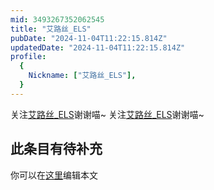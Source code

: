```yaml
---
mid: 3493267352062545
title: "艾路丝_ELS"
pubDate: "2024-11-04T11:22:15.814Z"
updatedDate: "2024-11-04T11:22:15.814Z"
profile:
  {
    Nickname: ["艾路丝_ELS"],
  }
---
```


关注[艾路丝_ELS](https://space.bilibili.com/3493267352062545)谢谢喵~ 关注[艾路丝_ELS](https://space.bilibili.com/3493267352062545)谢谢喵~

## 此条目有待补充
你可以在[这里](https://github.com/Yuhanawa/VTuber.ICU/edit/master/src/content/v/艾路丝_ELS/index.md)编辑本文
